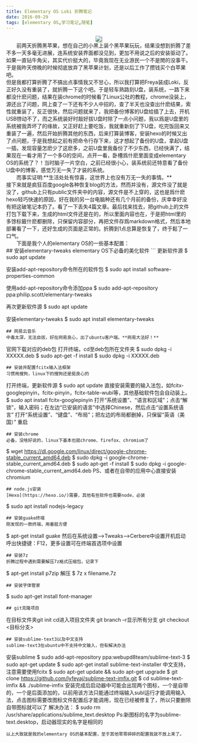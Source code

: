 ```yaml
---
title: Elementary OS Loki 折腾笔记
date: 2016-09-29
tags: [elementary OS,学习笔记,随笔]
---
```

<center><img src="https://cloud.githubusercontent.com/assets/17524418/18955306/7515b68a-8689-11e6-9ffe-9e14494271b0.jpeg" style="box-shadow:2px 2px 3px #aaaaaa;"></center>
　　前两天折腾黑苹果，想在自己的小黑上装个黑苹果玩玩，结果没想到折腾了差不多一天多毫无进展，连系统安装界面都没见到，更加不用说之后的安装驱动了。如果一直钻牛角尖，其实代价挺大的，毕竟我现在无业游民一个不是閒的没事干。于是我昨天傍晚的时候彻底放弃了黑苹果计划，还是以后工作了攒钱买个白苹果吧。
<br>
<!--more-->
但是我都打算折腾了不搞出点事情我又不甘心，所以我打算把Freya装成Loki，反正好久没有重装了，就折腾一下这个吧。于是轻车熟路刻U盘，装系统，一路下来都没什麽问题，结果在装chrome的时候看了Linux公社的教程，chrome没装上，源还出了问题，网上查了一下还有不少人中招的，查了半天也没查出什麽结果，索性就重装了，反正很快，然后问题就来了，我把备份博客的U盘给插了上去，开机USB啓动不了，而之系统装好时敲好拔U盘时除了一点小问题，我以爲是U盘里的系统被我弄坏了的缘故，又正好赶上要吃饭，我就重新刻了下U盘，吃完饭回来又重装了一遍，然后开始折腾其他的东西，后来打算装博客，安装hexo的时候又出了点问题，于是我想起之前有把命令行存下来，这才想起了备份的U盘，拿起U盘一插，发现容量怎麽少了这麽多，之前U盘里我备份了不少东西，已经快满了，结果现在一看才用了一个多G的空间，点开一看，卧槽爲什麽里面变成elementary OS的系统了？！当时脑子一片空白，之前已经很小心，装系统前还特意看了备份U盘中的博客，感觉万无一失了才装的系统。
<br>
　　而事实证明:**生活处处有惊喜，这世界上也没有万无一失的事情。**
<br>
接下来就是疯狂百度google各种恢复blog的方法，然而并没有，源文件没了就是没了，github上只有public文件夹中的内容，源文件是不上穿的，这也是爲什麽hexo轻巧快速的原因，好在我的另一台电脑种还有几个月前的备份，庆幸幸好没有把这破笔记本扔了。看了一下丢失4篇文章。最后找来找去，把github上的文件打包下载下来，生成的html文件还是在的，所以里面内容也在，于是把html里的多馀标籤什麽都删除，只保留内容部分，再把文件存爲markdown格式，然后本地部署看了一下，还好生成的页面是正常的。折腾到1点总算是恢复了，终于鬆了一口气。
<br>
　　下面是我个人的elementary OS的一些基本配置：
<br>
## 安装elementary-tweaks
elementary OS下必备的美化软件
```
更新软件源
$ sudo apt update

安装add-apt-repository命令所在的软件包
$ sudo apt install software-properties-common

使用add-apt-repository命令添加ppa
$ sudo add-apt-repository ppa:philip.scott/elementary-tweaks

再次更新软件源
$ sudo apt update

安装elementary-tweaks
$ sudo apt install elementary-tweaks
```
## 网易云音乐
中毒太深，无法自拔，好在网易良心，出了ubuntu客户端。**网易大法好！**
```
官网下载对应的deb包
打开终端，cd至deb包所在文件夹
$ sudo dpkg -i XXXXX.deb
$ sudo apt-get -f install
$ sudo dpkg -i XXXXX.deb
```
## 安装并配置fcitx输入法框架
习惯用搜狗，linux下的搜狗还是挺良心的
```
打开终端，更新软件源
$ sudo apt update
直接安装需要的输入法包，如fcitx-googlepinyin，fcitx-pinyin，fcitx-table-wubi等，其他基础软件包会自动装上。
$ sudo apt install fcitx-googlepinyin
打开“系统设置”、“语言和区域”；点击“解锁”，输入密码；在左边“已安装的语言”中选择Chinese，然后点击“设置系统语言”
打开“系统设置”、“键盘”、“布局”；把左边的布局都删掉，只保留“英语（美国）”
重启
```
## 安装chrome
必备，没啥好说的，linux下基本也就chrome、firefox、chromium了
```
$ wget https://dl.google.com/linux/direct/google-chrome-stable_current_amd64.deb
$ sudo dpkg -i google-chrome-stable_current_amd64.deb
$ sudo apt-get -f install
$ sudo dpkg -i google-chrome-stable_current_amd64.deb
PS、或者在自带的应用中心直接安装chromium
```
## node.js安装
[Hexo](https://hexo.io/)需要，其他有些软件也需要node，必装
```
$ sudo apt install nodejs-legacy
```
## 安装guake终端
刚发现的一款终端，用着挺方便
```
$ apt-get install guake
然后在系统设置-->Tweaks-->Cerbere中设置开机启动
呼出快捷键：F12，更多设置可在终端首选项中设置
```
## 安装7z
折腾过程中遇到需要解压7z格式压缩包，记录下
```
$ apt-get install p7zip
解压
$ 7z x filename.7z
```
## 安装字体管家
```
$ sudo apt-get install font-manager
```
## git克隆项目
```
在目标文件夹git init
cd进入项目文件夹
git branch –r显示所有分支
git checkout <目标分支>
```
## 安装sublime-text3以及中文支持
sublime-text3在ubuntu中不支持中文输入，但有解决办法
```
安装sublime
$ sudo add-apt-repository ppa:webupd8team/sublime-text-3
$ sudo apt-get update
$ sudo apt-get install sublime-text-installer
中文支持，注意需要使用fcitx
$ sudo apt-get update && sudo apt-get upgrade
$ git clone https://github.com/lyfeyaj/sublime-text-imfix.git
$ cd sublime-text-imfix && ./sublime-imfix
安装完成后启动器中可能会出现两个图标，一个是自带的，一个是后面添加的，以前用该方法只能通过终端输入subl运行才能调用输入法，点击图标需要改图标文件配置后才能调用，现在已经被修复了，所以只要删除自带图标就可以了
解决办法：
$ sudo rm /usr/share/applications/sublime_text.desktop
Ps:新图标的名字为sublime-text.desktop，启动器现实的名字是相同的
```
以上大致就是我的elementary OS的基本配置，至于其他零零碎碎的配置我就不放上来了。
